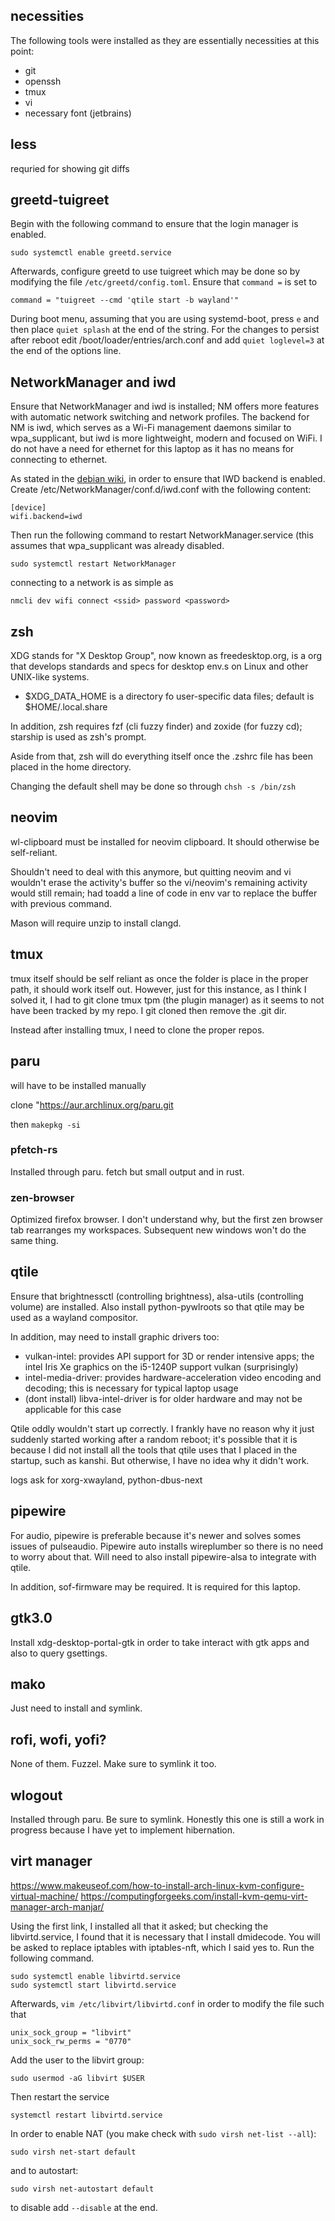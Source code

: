 ## necessities

The following tools were installed as they are essentially necessities at this point:
- git
- openssh
- tmux
- vi
- necessary font (jetbrains)

## less

requried for showing git diffs

## greetd-tuigreet

Begin with the following command to ensure that the login manager is enabled.

```
sudo systemctl enable greetd.service
```

Afterwards, configure greetd to use tuigreet which may be done so by modifying the file `/etc/greetd/config.toml`. Ensure that `command =` is set to

```
command = "tuigreet --cmd 'qtile start -b wayland'"
```

During boot menu, assuming that you are using systemd-boot, press `e` and then place `quiet splash` at the end of the string. For the changes to persist after reboot edit
/boot/loader/entries/arch.conf and add `quiet loglevel=3` at the end of the options line.


## NetworkManager and iwd

Ensure that NetworkManager and iwd is installed; NM offers more features with automatic network switching and network profiles. The backend for NM is iwd, which serves as a Wi-Fi management daemons similar to wpa_supplicant, but iwd is more lightweight, modern and focused on WiFi. I do not have a need for ethernet for this laptop as it has no means for connecting to ethernet.

As stated in the [debian wiki](wiki.debian.org/NetworkManager/iwd), in order to ensure that IWD backend is enabled. Create /etc/NetworkManager/conf.d/iwd.conf with the following content:

```
[device]
wifi.backend=iwd
```

Then run the following command to restart NetworkManager.service (this assumes that wpa_supplicant was already disabled.

```
sudo systemctl restart NetworkManager
```

connecting to a network is as simple as

```
nmcli dev wifi connect <ssid> password <password>
```

## zsh

XDG stands for "X Desktop Group", now known as freedesktop.org, is a org that develops standards and specs for desktop env.s on Linux and other UNIX-like systems.
- $XDG_DATA_HOME is a directory fo user-specific data files; default is $HOME/.local.share

In addition, zsh requires fzf (cli fuzzy finder) and zoxide (for fuzzy cd); starship is used as zsh's prompt.

Aside from that, zsh will do everything itself once the .zshrc file has been placed in the home directory.

Changing the default shell may be done so through `chsh -s /bin/zsh`

## neovim

wl-clipboard must be installed for neovim clipboard. It should otherwise be self-reliant.

Shouldn't need to deal with this anymore, but quitting neovim and vi wouldn't erase the activity's buffer so the vi/neovim's remaining activity would still remain; had toadd a line of code in env var to replace the buffer with previous command.

Mason will require unzip to install clangd.

## tmux

tmux itself should be self reliant as once the folder is place in the proper path, it should work itself out. However, just for this instance, as I think I solved it, I had to git clone tmux tpm (the plugin manager) as it seems to not have been tracked by my repo. I git cloned then remove the .git dir.

Instead after installing tmux, I need to clone the proper repos.

## paru

will have to be installed manually

clone "https://aur.archlinux.org/paru.git

then `makepkg -si`

### pfetch-rs

Installed through paru. fetch but small output and in rust.

### zen-browser

Optimized firefox browser. I don't understand why, but the first zen browser tab rearranges my workspaces. Subsequent new windows won't do the same thing.

## qtile

Ensure that brightnessctl (controlling brightness), alsa-utils (controlling volume) are installed. Also install python-pywlroots so that qtile may be used as a wayland compositor.

In addition, may need to install graphic drivers too:
- vulkan-intel: provides API support for 3D or render intensive apps; the intel Iris Xe graphics on the i5-1240P support vulkan (surprisingly)
- intel-media-driver: provides hardware-acceleration video encoding and decoding; this is necessary for typical laptop usage
- (dont install) libva-intel-driver is for older hardware and may not be applicable for this case


Qtile oddly wouldn't start up correctly. I frankly have no reason why it just suddenly started working after a random reboot; it's possible that it is because I did not install all the tools that qtile uses that I placed in the startup, such as kanshi. But otherwise, I have no idea why it didn't work.

logs ask for xorg-xwayland, python-dbus-next

## pipewire

For audio, pipewire is preferable because it's newer and solves somes issues of pulseaudio. Pipewire auto installs wireplumber so there is no need to worry about that. Will need to also install pipewire-alsa to integrate with qtile.

In addition, sof-firmware may be required. It is required for this laptop.

## gtk3.0

Install xdg-desktop-portal-gtk in order to take interact with gtk apps and also to query gsettings.

## mako

Just need to install and symlink.

## rofi, wofi, yofi?

None of them. Fuzzel. Make sure to symlink it too.

## wlogout

Installed through paru. Be sure to symlink. Honestly this one is still a work in progress because I have yet to implement hibernation.

## virt manager

https://www.makeuseof.com/how-to-install-arch-linux-kvm-configure-virtual-machine/
https://computingforgeeks.com/install-kvm-qemu-virt-manager-arch-manjar/


Using the first link, I installed all that it asked; but checking the libvirtd.service, I found that it is necessary that I install dmidecode. You will be asked to replace iptables with iptables-nft, which I said yes to. Run the following command.

```
sudo systemctl enable libvirtd.service
sudo systemctl start libvirtd.service
```

Afterwards, `vim /etc/libvirt/libvirtd.conf` in order to modify the file such that

```
unix_sock_group = "libvirt"
unix_sock_rw_perms = "0770"
```


Add the user to the libvirt group:

```
sudo usermod -aG libvirt $USER
```
Then restart the service

```
systemctl restart libvirtd.service
```


In order to enable NAT (you make check with `sudo virsh net-list --all`):

```
sudo virsh net-start default 
```

and to autostart:

```
sudo virsh net-autostart default
```

to disable add `--disable` at the end.


